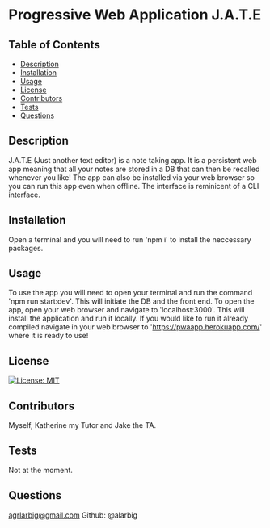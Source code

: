 # Progressive Web Application J.A.T.E  

  ## Table of Contents
  - [Description](#description)
  - [Installation](#installation)
  - [Usage](#usage)
  - [License](#license)
  - [Contributors](#contributor)
  - [Tests](#tests)
  - [Questions](#questions)

  ## Description
  J.A.T.E (Just another text editor) is a note taking app. It is a persistent web app meaning that all your notes are stored in a DB that can then be recalled whenever you like! The app can also be installed via your web browser so you can run this app even when offline. The interface is reminicent of a CLI interface. 

  ## Installation
  Open a terminal and you will need to run 'npm i' to install the neccessary packages. 

  ## Usage
  To use the app you will need to open your terminal and run the command 'npm run start:dev'. This will initiate the DB and the front end. To open the app, open your web browser and navigate to 'localhost:3000'. This will install the application and run it locally. If you would like to run it already compiled navigate in your web browser to 'https://pwaapp.herokuapp.com/' where it is ready to use!

  ## License
  [![License: MIT](https://img.shields.io/badge/License-MIT-yellow.svg)](https://opensource.org/licenses/MIT) 

  ## Contributors
  Myself, Katherine my Tutor and Jake the TA. 

  ## Tests
  Not at the moment. 

  ## Questions
  agrlarbig@gmail.com Github: @alarbig 
